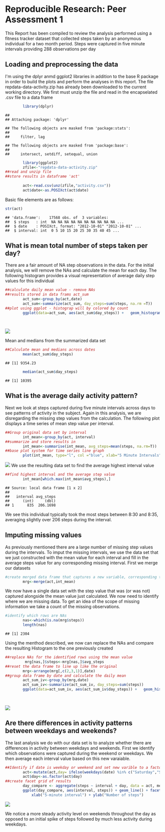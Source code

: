 # Reproducible Research: Peer Assessment 1
This Report has been compiled to review the analysis performed using a fitness tracker dataset that collected steps taken by an anonymous individual for a two month period.  Steps were captured in five minute intervals providing 288 observations per day

## Loading and preprocessing the data
I'm using the dplyr anmd ggplot2 libraries in addition to the base R package in order to build the plots and perform the analyses in this report.
The file repdata-data-activity.zip has already been downloaded to the current working directory.  We first must unzip the file and read in the encapselated .csv file to a data frame


```r
        library(dplyr)
```

```
## 
## Attaching package: 'dplyr'
```

```
## The following objects are masked from 'package:stats':
## 
##     filter, lag
```

```
## The following objects are masked from 'package:base':
## 
##     intersect, setdiff, setequal, union
```

```r
        library(ggplot2)
        zfile<-"repdata-data-activity.zip"
##read and unzip file
##store results in dataframe 'act'        
        
        act<-read.csv(unz(zfile,"activity.csv"))
        act$date<-as.POSIXct(act$date)
```
Basic file elements are as follows:


```r
str(act)
```

```
## 'data.frame':	17568 obs. of  3 variables:
##  $ steps   : int  NA NA NA NA NA NA NA NA NA NA ...
##  $ date    : POSIXct, format: "2012-10-01" "2012-10-01" ...
##  $ interval: int  0 5 10 15 20 25 30 35 40 45 ...
```


## What is mean total number of steps taken per day?
There are a fair amount of NA step observations in the data.  For the initial analysis, we will remove the NAs and calculate the mean for each day.  The following histogram provides a visual representation of average daily step values for this individual


```r
##calculate daily mean value - remove NAs
##results stored in data frams act_sum
        act_sum<-group_by(act,date)
        act_sum<-summarize(act_sum, day_steps=sum(steps, na.rm =T))
##plot using ggplot - histograp will by colored by count        
        ggplot(data=act_sum, aes(act_sum$day_steps)) +   geom_histogram(aes(y =..count..,fill=..count..), 
                                                                        col="red", 
                                                                        bins=40)+labs(title="Histogram of Daily Steps") +labs(x="Daily Steps", y="Frequency")
```

![](PA1_template_files/figure-html/Calc_mean-1.png)<!-- -->

Mean and medians from the summarized data set


```r
##Calculate mean and medians across dates       
        mean(act_sum$day_steps)
```

```
## [1] 9354.23
```

```r
        median(act_sum$day_steps)
```

```
## [1] 10395
```



## What is the average daily activity pattern?
Next we look at steps captured during five minute intervals across days to see patterns of activity in the subject.  Again in this analysis, we are disregarding the missing step values from the calculation.  The following plot displays a time series of mean step value per interval.

```r
##Group original data set by interval
        int_mean<-group_by(act, interval)
##summarize and store results in
        int_mean<-summarise(int_mean, avg_steps=mean(steps, na.rm=T))
##base plot system for time series line graph        
        plot(int_mean, type="l", col ="blue", xlab="5 Minute Intervals", ylab="Step Count",main="Average Interval Step Count")
```

![](PA1_template_files/figure-html/interval_mean-1.png)<!-- -->
We use the resulting data set to find the average highest interval value


```r
##find highest interval and the average step value        
        int_mean[which.max(int_mean$avg_steps),]
```

```
## Source: local data frame [1 x 2]
## 
##   interval avg_steps
##      (int)     (dbl)
## 1      835  206.1698
```

We see this individual typically took the most steps between 8:30 and 8:35, averaging slightly over 206 steps during the interval.


## Imputing missing values
As previously mentioned there are a large number of missing step values during the intervals.  To imput the missing intervals, we use the data set that we just constructed with the mean value for each interval and fill in the average steps value for any corresponding missing interval.
First we merge our datasets

```r
#create merged data frame that captures a new variable, corresponding to the mean for the interval        
        mrg<-merge(act,int_mean)
```

We now have a single data set with the step value that was (or was not) captured alongside the mean value just calculated.  We now need to identify where we are missing data.  To get an idea of the scope of missing information we take a count of the missing observations.

```r
#identify which rows are NAs        
        nas<-which(is.na(mrg$steps))
        length(nas)
```

```
## [1] 2304
```


Using the menthod described, we now can replace the NAs and compare the resulting Histogram to the one previously created


```r
##replace NAs for the identified rows using the mean value       
         mrg[nas,]$steps<-mrg[nas,]$avg_steps
##reset the data frame to line up like the original
        mrg<-arrange(mrg[,c(2,3,1)],date)
##group data frame by date and calculate the daily mean      
        act_sum_iv<-group_by(mrg,date)
        act_sum_iv<-summarize(act_sum_iv, day_steps=sum(steps))
        ggplot(data=act_sum_iv, aes(act_sum_iv$day_steps)) +   geom_histogram(aes(y =..count..,fill=..count..), 
                                                                        col="red", 
                                                                        bins=40)+labs(title="Histogram of Daily Steps") + labs(x="Daily Steps", y="Frequency")
```

![](PA1_template_files/figure-html/hist2-1.png)<!-- -->



## Are there differences in activity patterns between weekdays and weekends?
The last analysis we do with our data set is to analyze whether there are differences in activity between weekdays and weekends.  First we identify which observations were captured during the weekend or weekdays.  We then average each interval value based on this new varaiable.


```r
##Identify if date is weekday or weekend and set new varible to a factor        
        act<-mutate(act,day= ifelse(weekdays(date) %in% c("Saturday","Sunday"),"Weekend","Weekday"))
        act$day<-as.factor(act$day)
##create facet grid of results        
        day_compare <- aggregate(steps ~ interval + day, data = act, mean)
        ggplot(day_compare, aes(interval, steps)) + geom_line() + facet_grid(day ~ .) + 
            xlab("5-minute interval") + ylab("Number of steps")
```

![](PA1_template_files/figure-html/weekday-1.png)<!-- -->



We notice a more steady activity level on weekends throughout the day as opposed to an initial spike of steps followed by much less activity during weekdays.
